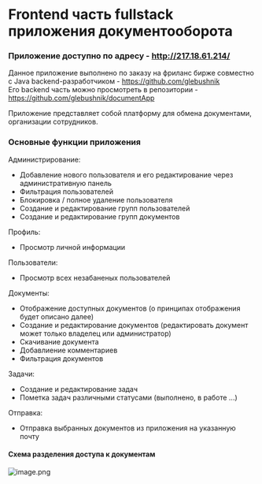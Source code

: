 # Frontend часть fullstack приложения документооборота

### Приложение доступно по адресу - http://217.18.61.214/

Данное приложение выполнено по заказу на фриланс бирже совместно с Java backend-разработчиком - https://github.com/glebushnik <br>
Его backend часть можно просмотреть в репозитории - https://github.com/glebushnik/documentApp

Приложение представляет собой платформу для обмена документами, организации сотрудников.

### Основные функции приложения
Администрирование:
  * Добавление нового пользователя и его редактирование через административную панель
  * Фильтрация пользователей
  * Блокировка / полное удаление пользователя
  * Создание и редактирование групп пользователей
  * Создание и редактирование групп документов

Профиль: 
  * Просмотр личной информации

Пользователи:
  * Просмотр всех незабаненых пользователей

Документы:
  * Отображение доступных документов (о принципах отображения будет описано далее)
  * Создание и редактирование документов (редактировать документ может только владелец или администратор)
  * Скачивание документа
  * Добавлиение комментариев
  * Фильтрация документов

Задачи:
  * Создание и редактирование задач
  * Пометка задач различными статусами (выполнено, в работе ...)

Отправка:
  * Отправка выбранных документов из приложения на указанную почту

#### Схема разделения доступа к документам
![image.png](attachment:image.png)
